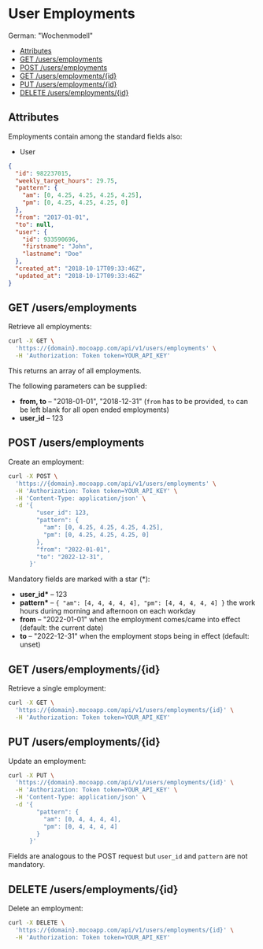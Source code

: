 # User Employments

German: "Wochenmodell"

<!-- TOC -->

- [Attributes](#attributes)
- [GET /users/employments](#get-usersemployments)
- [POST /users/employments](#post-usersemployments)
- [GET /users/employments/{id}](#get-usersemploymentsid)
- [PUT /users/employments/{id}](#put-usersemploymentsid)
- [DELETE /users/employments/{id}](#delete-usersemploymentsid)

<!-- /TOC -->

## Attributes

Employments contain among the standard fields also:

- User

```json
{
  "id": 982237015,
  "weekly_target_hours": 29.75,
  "pattern": {
    "am": [0, 4.25, 4.25, 4.25, 4.25],
    "pm": [0, 4.25, 4.25, 4.25, 0]
  },
  "from": "2017-01-01",
  "to": null,
  "user": {
    "id": 933590696,
    "firstname": "John",
    "lastname": "Doe"
  },
  "created_at": "2018-10-17T09:33:46Z",
  "updated_at": "2018-10-17T09:33:46Z"
}
```

## GET /users/employments

Retrieve all employments:

```bash
curl -X GET \
  'https://{domain}.mocoapp.com/api/v1/users/employments' \
  -H 'Authorization: Token token=YOUR_API_KEY'
```

This returns an array of all employments.

The following parameters can be supplied:

- **from, to** – "2018-01-01", "2018-12-31" (`from` has to be provided, `to` can be left blank for all open ended employments)
- **user_id** – 123

## POST /users/employments

Create an employment:

```bash
curl -X POST \
  'https://{domain}.mocoapp.com/api/v1/users/employments' \
  -H 'Authorization: Token token=YOUR_API_KEY' \
  -H 'Content-Type: application/json' \
  -d '{
        "user_id": 123,
        "pattern": {
          "am": [0, 4.25, 4.25, 4.25, 4.25],
          "pm": [0, 4.25, 4.25, 4.25, 0]
        },
        "from": "2022-01-01",
        "to": "2022-12-31",
      }'
```

Mandatory fields are marked with a star (\*):

- **user_id\*** – 123
- **pattern\*** – `{ "am": [4, 4, 4, 4, 4], "pm": [4, 4, 4, 4, 4] }` the work hours during morning and afternoon on each workday
- **from** – "2022-01-01" when the employment comes/came into effect (default: the current date)
- **to** – "2022-12-31" when the employment stops being in effect (default: unset)

## GET /users/employments/{id}

Retrieve a single employment:

```bash
curl -X GET \
  'https://{domain}.mocoapp.com/api/v1/users/employments/{id}' \
  -H 'Authorization: Token token=YOUR_API_KEY'
```

## PUT /users/employments/{id}

Update an employment:

```bash
curl -X PUT \
  'https://{domain}.mocoapp.com/api/v1/users/employments/{id}' \
  -H 'Authorization: Token token=YOUR_API_KEY' \
  -H 'Content-Type: application/json' \
  -d '{
        "pattern": {
          "am": [0, 4, 4, 4, 4],
          "pm": [0, 4, 4, 4, 4]
        }
      }'
```

Fields are analogous to the POST request but `user_id` and `pattern` are not mandatory.

## DELETE /users/employments/{id}

Delete an employment:

```bash
curl -X DELETE \
  'https://{domain}.mocoapp.com/api/v1/users/employments/{id}' \
  -H 'Authorization: Token token=YOUR_API_KEY'
```
